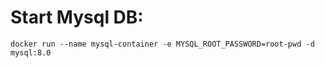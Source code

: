 # Start Mysql DB:

```docker run --name mysql-container -e MYSQL_ROOT_PASSWORD=root-pwd -d mysql:8.0```
